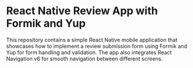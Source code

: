 # React Native Review App with Formik and Yup

This repository contains a simple React Native mobile application that showcases how to implement a review submission form using Formik and Yup for form handling and validation. 
The app also integrates React Navigation v6 for smooth navigation between different screens.

